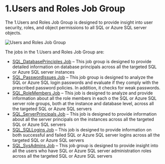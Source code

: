 # 1.Users and Roles Job Group

The 1.Users and Roles Job Group is designed to provide insight into user security, roles, and object
permissions to all SQL or Azure SQL server objects.

![Users and Roles Job Group](/img/versioned_docs/accessanalyzer_11.6/accessanalyzer/solutions/databases/sql/usersroles/sqljobgroup22.webp)

The jobs in the 1.Users and Roles Job Group are:

- [SQL_DatabasePrinciples Job](/docs/accessanalyzer/11.6/solutions/databases/sql/usersroles/sql_databaseprinciples.md)
  – This job group is designed to provide detailed information on database principals across all the
  targeted SQL or Azure SQL server instances
- [SQL_PasswordIssues Job](/docs/accessanalyzer/11.6/solutions/databases/sql/usersroles/sql_passwordissues.md)
  – This job group is designed to analyze the SQL or Azure SQL login passwords and evaluate if they
  comply with the prescribed password policies. In addition, it checks for weak passwords.
- [SQL_RoleMembers Job](/docs/accessanalyzer/11.6/solutions/databases/sql/usersroles/sql_rolemembers.md)
  – This job is designed to analyze and provide information about all the role members in each o the
  SQL or Azure SQL server role groups, both at the instance and database level, across all the
  targeted SQL or Azure SQL servers
- [SQL_ServerPrincipals Job](/docs/accessanalyzer/11.6/solutions/databases/sql/usersroles/sql_serverprincipals.md)
  – This job is designed to provide information about all the server principals on the instances
  across all the targeted SQL or Azure SQL servers
- [SQL_SQLLogins Job](/docs/accessanalyzer/11.6/solutions/databases/sql/usersroles/sql_sqllogins.md)
  – This job is designed to provide information on both successful and failed SQL or Azure SQL
  server logins across all the targeted SQL or Azure SQL servers
- [SQL_SysAdmins Job](/docs/accessanalyzer/11.6/solutions/databases/sql/usersroles/sql_sysadmins.md)
  – This job group is designed to provide insight into all the users who have SQL or Azure SQL
  server administration roles across all the targeted SQL or Azure SQL servers
